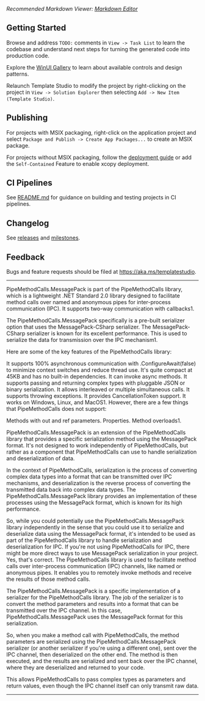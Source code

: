 ﻿*Recommended Markdown Viewer: [Markdown Editor](https://marketplace.visualstudio.com/items?itemName=MadsKristensen.MarkdownEditor2)*

## Getting Started

Browse and address `TODO:` comments in `View -> Task List` to learn the codebase and understand next steps for turning the generated code into production code.

Explore the [WinUI Gallery](https://www.microsoft.com/store/productId/9P3JFPWWDZRC) to learn about available controls and design patterns.

Relaunch Template Studio to modify the project by right-clicking on the project in `View -> Solution Explorer` then selecting `Add -> New Item (Template Studio)`.

## Publishing

For projects with MSIX packaging, right-click on the application project and select `Package and Publish -> Create App Packages...` to create an MSIX package.

For projects without MSIX packaging, follow the [deployment guide](https://docs.microsoft.com/windows/apps/windows-app-sdk/deploy-unpackaged-apps) or add the `Self-Contained` Feature to enable xcopy deployment.

## CI Pipelines

See [README.md](https://github.com/microsoft/TemplateStudio/blob/main/docs/WinUI/pipelines/README.md) for guidance on building and testing projects in CI pipelines.

## Changelog

See [releases](https://github.com/microsoft/TemplateStudio/releases) and [milestones](https://github.com/microsoft/TemplateStudio/milestones).

## Feedback

Bugs and feature requests should be filed at https://aka.ms/templatestudio.

--------------------------------------------------------------------------
PipeMethodCalls.MessagePack is part of the PipeMethodCalls library, which is a lightweight .NET Standard 2.0 library designed to facilitate method calls over named and anonymous pipes for inter-process communication (IPC). It supports two-way communication with callbacks​1​.

The PipeMethodCalls.MessagePack specifically is a pre-built serializer option that uses the MessagePack-CSharp serializer. The MessagePack-CSharp serializer is known for its excellent performance. This is used to serialize the data for transmission over the IPC mechanism​1​.

Here are some of the key features of the PipeMethodCalls library:

It supports 100% asynchronous communication with .ConfigureAwait(false) to minimize context switches and reduce thread use.
It's quite compact at 45KB and has no built-in dependencies.
It can invoke async methods.
It supports passing and returning complex types with pluggable JSON or binary serialization.
It allows interleaved or multiple simultaneous calls.
It supports throwing exceptions.
It provides CancellationToken support.
It works on Windows, Linux, and MacOS​1​.
However, there are a few things that PipeMethodCalls does not support:

Methods with out and ref parameters.
Properties.
Method overloads​1​.

PipeMethodCalls.MessagePack is an extension of the PipeMethodCalls library that provides a specific serialization method using the MessagePack format. It's not designed to work independently of PipeMethodCalls, but rather as a component that PipeMethodCalls can use to handle serialization and deserialization of data.

In the context of PipeMethodCalls, serialization is the process of converting complex data types into a format that can be transmitted over IPC mechanisms, and deserialization is the reverse process of converting the transmitted data back into complex data types. The PipeMethodCalls.MessagePack library provides an implementation of these processes using the MessagePack format, which is known for its high performance.

So, while you could potentially use the PipeMethodCalls.MessagePack library independently in the sense that you could use it to serialize and deserialize data using the MessagePack format, it's intended to be used as part of the PipeMethodCalls library to handle serialization and deserialization for IPC. If you're not using PipeMethodCalls for IPC, there might be more direct ways to use MessagePack serialization in your project.
Yes, that's correct. The PipeMethodCalls library is used to facilitate method calls over inter-process communication (IPC) channels, like named or anonymous pipes. It enables you to remotely invoke methods and receive the results of those method calls.

The PipeMethodCalls.MessagePack is a specific implementation of a serializer for the PipeMethodCalls library. The job of the serializer is to convert the method parameters and results into a format that can be transmitted over the IPC channel. In this case, PipeMethodCalls.MessagePack uses the MessagePack format for this serialization.

So, when you make a method call with PipeMethodCalls, the method parameters are serialized using the PipeMethodCalls.MessagePack serializer (or another serializer if you're using a different one), sent over the IPC channel, then deserialized on the other end. The method is then executed, and the results are serialized and sent back over the IPC channel, where they are deserialized and returned to your code.

This allows PipeMethodCalls to pass complex types as parameters and return values, even though the IPC channel itself can only transmit raw data.

---------------------------------------------------------------------------





